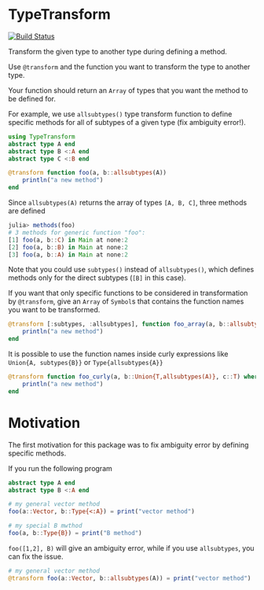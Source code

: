 # TypeTransform

[![Build Status](https://github.com/aminya/TypeTransform.jl/workflows/CI/badge.svg)](https://github.com/aminya/TypeTransform.jl/actions)

Transform the given type to another type during defining a method.

Use `@transform` and the function you want to transform the type to another type.

Your function should return an `Array` of types that you want the method to be defined for.

For example, we use `allsubtypes()` type transform function to define specific methods for all of subtypes of a given type (fix ambiguity error!).
```julia
using TypeTransform
abstract type A end
abstract type B <:A end
abstract type C <:B end

@transform function foo(a, b::allsubtypes(A))
    println("a new method")
end
```
Since `allsubtypes(A)` returns the array of types `[A, B, C]`, three methods are defined
```julia
julia> methods(foo)
# 3 methods for generic function "foo":
[1] foo(a, b::C) in Main at none:2
[2] foo(a, b::B) in Main at none:2
[3] foo(a, b::A) in Main at none:2
```
Note that you could use `subtypes()` instead of `allsubtypes()`, which defines methods only for the direct subtypes (`[B]` in this case).

If you want that only specific functions to be considered in transformation by `@transform`, give an `Array` of `Symbol`s that contains the function names you want to be transformed.

```julia
@transform [:subtypes, :allsubtypes], function foo_array(a, b::allsubtypes(A))
    println("a new method")
end
```

It is possible to use the function names inside curly expressions like `Union{A, subtypes{B}}` or `Type{allsubtypes{A}}`
```julia
@transform function foo_curly(a, b::Union{T,allsubtypes(A)}, c::T) where {T<:Int64}
    println("a new method")
end
```

# Motivation
The first motivation for this package was to fix ambiguity error by defining specific methods.

If you run the following program
```julia
abstract type A end
abstract type B <:A end

# my general vector method
foo(a::Vector, b::Type{<:A}) = print("vector method")

# my special B mwthod
foo(a, b::Type{B}) = print("B method")
```
`foo([1,2], B)` will give an ambiguity error, while if you use `allsubtypes`, you can fix the issue.

```julia
# my general vector method
@transform foo(a::Vector, b::allsubtypes(A)) = print("vector method")
```
